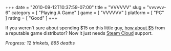 +++
date = "2010-09-12T10:37:59-07:00"
title = "VVVVVV"
slug = "vvvvvv-6"
category = [ "Playing A Game" ]
game = [ "VVVVVV" ]
platform = [ "PC" ]
rating = [ "Good" ]
+++

If you weren't sure about spending $15 on this little guy, <a href="http://store.steampowered.com/app/70300/">how about $5</a> from a reputable game distributor?  Now it just needs <a href="http://forums.steampowered.com/forums/showthread.php?t=1429168">Steam Cloud</a> support.

<i>Progress: 12 trinkets, 865 deaths</i>